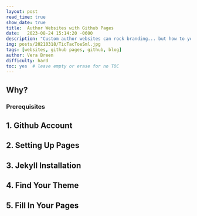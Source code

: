 ```yaml
---
layout: post
read_time: true
show_date: true
title:  Author Websites with Github Pages
date:   2023-08-24 15:14:20 -0600
description: "Custom author websites can rock branding... but how to you set one up for free?"
img: posts/20210318/TicTacToeSml.jpg
tags: [websites, github pages, github, blog]
author: Vera Breen
difficulty: hard
toc: yes  # leave empty or erase for no TOC
---
```


## Why?


### Prerequisites



## 1. Github Account


## 2. Setting Up Pages


## 3. Jekyll Installation


## 4. Find Your Theme


## 5. Fill In Your Pages
